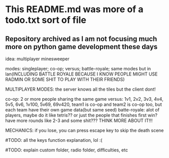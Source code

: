 # This README.md was more of a todo.txt sort of file
## Repository archived as I am not focusing much more on python game development these days

idea: multiplayer minesweeper

modes: singleplayer; co-op; versus; battle-royale; same modes but in lan(INCLUDING BATTLE ROYALE BECAUSE I KNOW PEOPLE MIGHT USE RADMIN OR SOME SHIT TO PLAY WITH THEIR FRIENDS)

MULTIPLAYER MODES: the server knows all the tiles but the client dont!

co-op: 2 or more people sharing the same game
versus: 1v1, 2v2, 3v3, 4v4, 5v5, 6v6, 1v100, 5v69, 69v420, team1 is co-op and team2 is co-op too, but each team have their own game data(but same seed)
batte-royale: alot of players, maybe do it like tetris?? or just the people that finishes first win? have more rounds like 2-3 and some shit??? THINK MORE ABOUT IT!!!

MECHANICS:
if you lose, you can press escape key to skip the death scene

#TODO: all the keys function explanation, lol :(

#TODO: explain custom folder, radio folder, difficulties, etc
